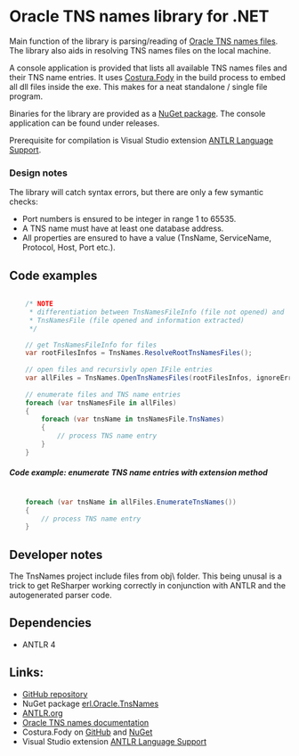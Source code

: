 # Oracle TNS names library for .NET

Main function of the library is parsing/reading of [Oracle TNS names files](https://docs.oracle.com/database/121/NETRF/tnsnames.htm). The library also aids in resolving TNS names files on the local machine.

A console application is provided that lists all available TNS names files and their TNS name entries. It uses [Costura.Fody](https://www.nuget.org/packages/Costura.Fody/) in the build process to embed all dll files inside the exe. This makes for a neat standalone / single file program.

Binaries for the library are provided as a [NuGet package](https://www.nuget.org/packages/TnsNames/). The console application can be found under releases.

Prerequisite for compilation is Visual Studio extension [ANTLR Language Support](https://visualstudiogallery.msdn.microsoft.com/25b991db-befd-441b-b23b-bb5f8d07ee9f).

### Design notes
The library will catch syntax errors, but there are only a few symantic checks:

* Port numbers is ensured to be integer in range 1 to 65535.
* A TNS name must have at least one database address.
* All properties are ensured to have a value (TnsName, ServiceName, Protocol, Host, Port etc.).


## Code examples

```csharp

    /* NOTE
     * differentiation between TnsNamesFileInfo (file not opened) and 
     * TnsNamesFile (file opened and information extracted)
     */

    // get TnsNamesFileInfo for files
    var rootFilesInfos = TnsNames.ResolveRootTnsNamesFiles();
    
    // open files and recursivly open IFile entries
    var allFiles = TnsNames.OpenTnsNamesFiles(rootFilesInfos, ignoreErrors: true, followIFileEntries: true);
    
    // enumerate files and TNS name entries
    foreach (var tnsNamesFile in allFiles)
    {
    	foreach (var tnsName in tnsNamesFile.TnsNames)
        {
        	// process TNS name entry
        }
    }
```

##### Code example: enumerate TNS name entries with extension method
```csharp

    foreach (var tnsName in allFiles.EnumerateTnsNames())
    {
        // process TNS name entry
    }
```

## Developer notes
The TnsNames project include files from obj\ folder. This being unusal is a trick to get ReSharper working correctly in conjunction with ANTLR and the autogenerated parser code. 

## Dependencies
* ANTLR 4

## Links:
* [GitHub repository](https://github.com/espenrl/TnsNames/)
* NuGet package [erl.Oracle.TnsNames](https://www.nuget.org/packages/erl.Oracle.TnsNames/)
* [ANTLR.org](http://www.antlr.org)
* [Oracle TNS names documentation](https://docs.oracle.com/database/121/NETRF/tnsnames.htm)
* Costura.Fody on [GitHub](https://github.com/Fody/Costura) and [NuGet](https://www.nuget.org/packages/Costura.Fody/)
* Visual Studio extension [ANTLR Language Support](https://visualstudiogallery.msdn.microsoft.com/25b991db-befd-441b-b23b-bb5f8d07ee9f)